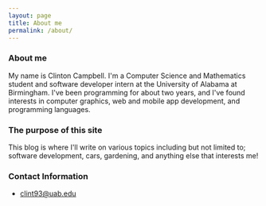 ```yaml
---
layout: page
title: About me
permalink: /about/
---
```


### About me
My name is Clinton Campbell. I'm a Computer Science and Mathematics student and software developer intern at the University of Alabama at Birmingham. I've been programming for about two years, and I've found interests in computer graphics, web and mobile app development, and programming languages. 

### The purpose of this site
This blog is where I'll write on various topics including but not limited to; software development, cars, gardening, and anything else that interests me! 

### Contact Information

- clint93@uab.edu